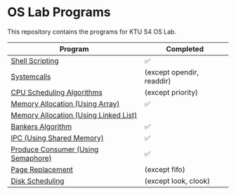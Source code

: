 # OS Lab Programs
This repository contains the programs for KTU S4 OS Lab.

| Program                                                                                                | Completed                     |
| ------------------------------------------------------------------------------------------------------ | ----------------------------- |
| [Shell Scripting](./shell_script/)                                                                     | ✅                             |
| [Systemcalls](./syscalls/)                                                                             | (except opendir, readdir)     |
| [CPU Scheduling Algorithms](./process_scheduling/)                                                     | (except priority) |
| [Memory Allocation (Using Array)](./memory_allocation/using_array/)                                    | ✅                             |
| [Memory Allocation (Using Linked List)](./memory_allocation/using_linked_list/)                        |                               |
| [Bankers Algorithm](./bankers_algorithm/deadlock_prevention.c)                                         | ✅                             |
| [IPC (Using Shared Memory)](./ipc/shared_memory/)                                                      | ✅                             |
| [Produce Consumer (Using Semaphore)](./process_synchronization/producer_consumer/prod-con-semaphore.c) | ✅                             |
| [Page Replacement](./)                                                                                 | (except fifo)                 |
| [Disk Scheduling](./)                                                                                  | (except look, clook)          |